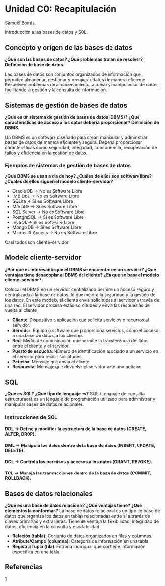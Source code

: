# Unidad C0: Recapitulación

Samuel Borrás.

Introducción a las bases de datos y SQL.

## Concepto y origen de las bases de datos

**¿Qué son las bases de datos? ¿Qué problemas tratan de resolver? Definición de base de datos.**

Las bases de datos son conjuntos organizados de información que permiten almacenar, gestionar y recuperar datos de manera eficiente.
Resuelven problemas de almacenamiento, acceso y manipulación de datos, facilitando la gestión y la consulta de información.

## Sistemas de gestión de bases de datos

**¿Qué es un sistema de gestión de bases de datos (DBMS)? ¿Qué características de acceso a los datos debería proporcionar? Definición de DBMS.**

Un DBMS es un software diseñado para crear, manipular y administrar bases de datos de manera eficiente y segura.
Debería proporcionar características como seguridad, integridad, concurrencia, recuperación de fallos y eficiencia en la gestión de datos.

### Ejemplos de sistemas de gestión de bases de datos

**¿Qué DBMS se usan a día de hoy? ¿Cuáles de ellos son software libre? ¿Cuáles de ellos siguen el modelo cliente-servidor?**

- Oracle DB -> No es Software Libre
- IMB Db2 -> No es Software Libre
- SQLite -> Si es Software Libre
- MariaDB -> Si es Software Libre
- SQL Server -> No es Software Libre
- PostgreSQL -> Si es Software Libre
- mySQL -> Si es Software Libre
- Mongo DB -> Si es Software Libre
- Microsoft Access -> No es Software Libre

Casi todos son cliente-servidor

## Modelo cliente-servidor

**¿Por qué es interesante que el DBMS se encuentre en un servidor? ¿Qué ventajas tiene desacoplar al DBMS del cliente? ¿En qué se basa el modelo cliente-servidor?**

Colocar el DBMS en un servidor centralizado permite un acceso seguro y centralizado a la base de datos, lo que mejora la seguridad y la gestión de los datos.
En este modelo, el cliente envía solicitudes al servidor a través de una red. El servidor procesa estas solicitudes y envía las respuestas de vuelta al cliente

- **Cliente**: Dispositivo o aplicación que solicita servicios o recursos al servidor.
- **Servidor**: Equipo o software que proporciona servicios, como el acceso a una base de datos, a los clientes.
- **Red**: Medio de comunicación que permite la transferencia de datos entre el cliente y el servidor.
- **Puerto de escucha**: Número de identificación asociado a un servicio en el servidor para recibir solicitudes.
- **Petición**: Mensaje que envia el cliente
- **Respuesta**: Mensaje que devuelve el servidor ante una peticion

## SQL

**¿Qué es SQL? ¿Qué tipo de lenguaje es?**
SQL (Lenguaje de consulta estructurada) es un lenguaje de programación utilizado para administrar y manipular bases de datos relacionales.

### Instrucciones de SQL

#### DDL -> Define y modifica la estructura de la base de datos (CREATE, ALTER, DROP).

#### DML -> Manipula los datos dentro de la base de datos (INSERT, UPDATE, DELETE).

#### DCL -> Controla los permisos y accesos a los datos (GRANT, REVOKE).

#### TCL -> Maneja las transacciones dentro de la base de datos (COMMIT, ROLLBACK).

## Bases de datos relacionales

**¿Qué es una base de datos relacional? ¿Qué ventajas tiene? ¿Qué elementos la conforman?**
La base de datos relacional es un tipo de base de datos que organiza los datos en tablas relacionadas entre sí a través de claves primarias y extranjeras.
Tiene de ventaja la flexibilidad, integridad de datos, eficiencia en la consulta y escalabilidad.

- **Relación (tabla)**: Conjunto de datos organizados en filas y columnas.
- **Atributo/Campo (columna)**: Categoría de información en una tabla.
- **Registro/Tupla (fila)**: Entrada individual que contiene información específica en una tabla.

## Referencias

[1](https://www.google.com)
